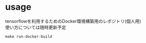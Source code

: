 # usage
tensorflowを利用するためのDocker環境構築用のレポジトリ(個人用)  
使い方については随時更新予定  
```code script
make run-docker-build
```